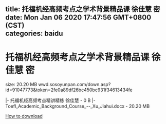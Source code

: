 
title: 托福机经高频考点之学术背景精品课 徐佳慧 密
date: Mon Jan 06 2020 17:47:56 GMT+0800 (CST)    
categories: baidu
---

# 托福机经高频考点之学术背景精品课 徐佳慧 密
size: 20.20 MB
 wwd.sosoyunpan.com/down.asp?id=91047773&token=2fe0a89df26bc450bc931f34613434fe
 
|- 托福机经高频考点精讲精练 徐佳慧 - 0 B
|- Toefl_Academic_Background_Course_--_Xu_Jiahui.docx - 20.20 MB

[How to download](https://bpcam.bemobtrk.com/go/2ceec3aa-1ca2-46d6-b9ff-aaa5c184517c?jno=1451)
